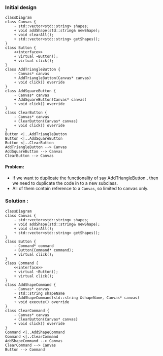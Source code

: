 ### Initial design

```mermaid
classDiagram
class Canvas {
    - std::vector<std::string> shapes;
    + void addShape(std::string& newShape);
    + void clearAll();
    + std::vector<std::string> getShapes();
}
class Button {
    <<interface>>
    + virtual ~Button();
    + virtual click();
}
class AddTriangleButton {
    - Canvas* canvas
    + AddTriangleButton(Canvas* canvas)
    + void click() override
}
class AddSquareButton {
    - Canvas* canvas
    + AddSquareButton(Canvas* canvas)
    + void click() override
}
class ClearButton {
    - Canvas* canvas
    + ClearButton(Canvas* canvas)
    + void click() override
}
Button <|..AddTriangleButton
Button <|..AddSquareButton
Button <|..ClearButton
AddTriangleButton --> Canvas
AddSquareButton --> Canvas
ClearButton --> Canvas
```
#### Problem:
- If we want to duplicate the functionality of say AddTriangleButton.. then we need to duplicate the code in to a new subclass.
- All of them contain reference to a `Canvas`, so limited to canvas only.

### Solution :

```mermaid
classDiagram
class Canvas {
    - std::vector<std::string> shapes;
    + void addShape(std::string& newShape);
    + void clearAll();
    + std::vector<std::string> getShapes();
}
class Button {
    - Command* command
    + Button(Command* command);
    + virtual click();
}
class Command {
    <<interface>>
    + virtual ~Button();
    + virtual click();
}
class AddShapeCommand {
    - Canvas* canvas
    - std::string shapeName
    + AddShapeCommand(std::string &shapeName, Canvas* canvas)
    + void execute() override
}
class ClearCommand {
    - Canvas* canvas
    + ClearButton(Canvas* canvas)
    + void click() override
}
Command <|..AddShapeCommand
Command <|..ClearCommand
AddShapeCommand --> Canvas
ClearCommand --> Canvas
Button --> Command
```